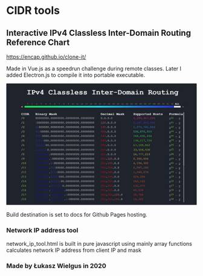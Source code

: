 # CIDR tools
## Interactive IPv4 Classless Inter-Domain Routing Reference Chart

https://encap.github.io/clone-it/

Made in Vue.js as a speedrun challenge during remote classes.
Later I added Electron.js to compile it into portable executable.

![thumbnail](./thumbnail.jpg)

Build destination is set to docs for Github Pages hosting.

### Network IP address tool
network_ip_tool.html is built in pure javascript using mainly array functions calculates network IP address from client IP and mask

### Made by Łukasz Wielgus in 2020